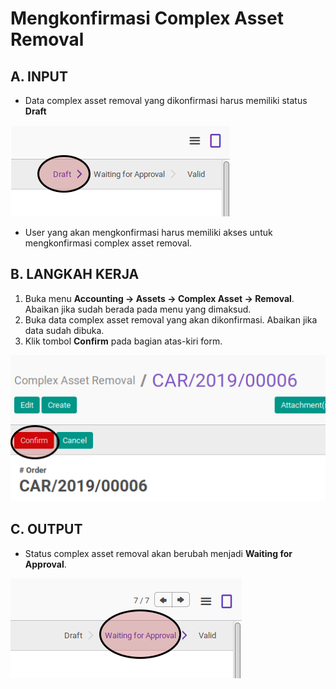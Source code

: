 # Mengkonfirmasi Complex Asset Removal

## A. INPUT

* Data complex asset removal yang dikonfirmasi harus memiliki status **Draft**

![](../../img/complex-asset-removal/status-draft.png)

* User yang akan mengkonfirmasi harus memiliki akses untuk mengkonfirmasi complex asset removal.

## B. LANGKAH KERJA

1. Buka menu **Accounting -> Assets -> Complex Asset -> Removal**. Abaikan jika sudah berada pada menu yang dimaksud.
2. Buka data complex asset removal yang akan dikonfirmasi. Abaikan jika data sudah dibuka.
3. Klik tombol **Confirm** pada bagian atas-kiri form.

![](../../img/complex-asset-removal/tombol-confirm.png)

## C. OUTPUT

* Status complex asset removal akan berubah menjadi **Waiting for Approval**.

![](../../img/complex-asset-removal/status-waiting.png)
